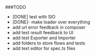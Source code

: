 ###TODO

- [DONE] test with SIO 
- [DONE]- make loader over everything
- add url error feedback in composer
- add test result feedback to UI 
- add test Exporter and Importer 
- add folders to store flows and tests
- add text editor for spec.ts files 